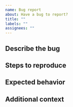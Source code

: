 ```yaml
---
name: Bug report
about: Have a bug to report?
title: ""
labels: ""
assignees: ""
---
```


## Describe the bug

<!-- A clear and concise description of what the bug is. -->

## Steps to reproduce

<!-- Steps to reproduce the bug you encountered. -->

## Expected behavior

<!-- A clear and concise description of what you expected to happen. -->

## Additional context

<!-- Add any other context or screenshots about the bug here. -->
